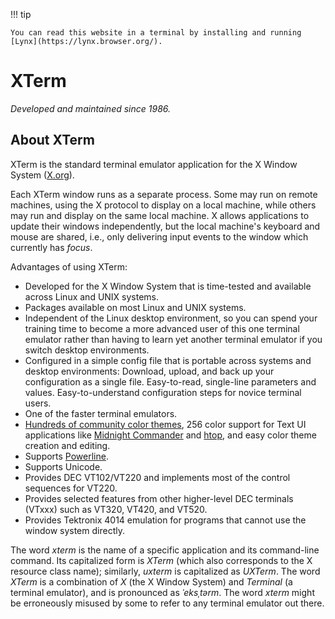 !!! tip

    You can read this website in a terminal by installing and running [Lynx](https://lynx.browser.org/).

# XTerm

*Developed and maintained since 1986.*

## About XTerm

XTerm is the standard terminal emulator application for the X Window System ([X.org](https://x.org/)).

Each XTerm window runs as a separate process. Some may run on remote machines, using the X protocol to display on a local machine, while others may run and display on the same local machine. X allows applications to update their windows independently, but the local machine's keyboard and mouse are shared, i.e., only delivering input events to the window which currently has *focus*.

Advantages of using XTerm:

* Developed for the X Window System that is time-tested and available across Linux and UNIX systems.
* Packages available on most Linux and UNIX systems.
* Independent of the Linux desktop environment, so you can spend your training time to become a more advanced user of this one terminal emulator rather than having to learn yet another terminal emulator if you switch desktop environments.
* Configured in a simple config file that is portable across systems and desktop environments: Download, upload, and back up your configuration as a single file. Easy-to-read, single-line parameters and values. Easy-to-understand configuration steps for novice terminal users.
* One of the faster terminal emulators.
* [Hundreds of community color themes](https://github.com/xterm-x11/files.Xresources/tree/main/XTerm-color-theme-registry), 256 color support for Text UI applications like [Midnight Commander](https://midnight-commander.org/) and [htop](https://htop.dev/), and easy color theme creation and editing.
* Supports [Powerline](https://powerline.readthedocs.io/en/master/overview.html).
* Supports Unicode.
* Provides DEC VT102/VT220 and implements most of the control sequences for VT220.
* Provides selected features from other higher-level DEC terminals (VTxxx) such as VT320, VT420, and VT520.
* Provides Tektronix 4014 emulation for programs that cannot use the window system directly.

The word *xterm* is the name of a specific application and its command-line command. Its capitalized form is *XTerm* (which also corresponds to the X resource class name); similarly, *uxterm* is capitalized as *UXTerm*. The word *XTerm* is a combination of *X* (the X Window System) and *Terminal* (a terminal emulator), and is pronounced as *ˈeksˌtərm*. The word *xterm* might be erroneously misused by some to refer to any terminal emulator out there.

